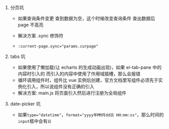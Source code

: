 <!--
 * @Description: 
 * @Author: huxianc
 * @Date: 2020-08-06 10:53:23
 * @LastEditors: huxianc
 * @LastEditTime: 2020-11-24 17:33:42
-->
1. 分页坑

   - 如果查询条件变更 查到数据为空，这个时候改变查询条件 查出数据后 page 不高亮
   - 解决方案 .sync 修饰符

   - `:current-page.sync="params.curpage"`

2. tabs 坑

   - 如果使用了懒加载(让 echarts 的生成动画出现)，如果 el-tab-pane 中的内容时引入的 而引入的内容中使用了作用域插槽，那么会报错
   - 循环调用组件时，组件比 vue 实例后创建，官方文档里写组件必须先于实例化引入，所以说组件没有正确的引入
   - 解决方案: main.js 将页面引入然后进行注册为全局组件

3. date-picker 坑

   - 如果`type="datetime"`，`format="yyyy年MM月dd日 HH:mm:ss"`，那么时间的`input`框中会有`日`
